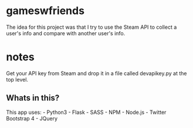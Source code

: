 # gameswfriends

The idea for this project was that I try to use the Steam API to collect a user's info and compare with another user's info.

# notes

Get your API key from Steam and drop it in a file called devapikey.py at the top level.

## Whats in this?

This app uses:
    - Python3
    - Flask
    - SASS
    - NPM
    - Node.js
    - Twitter Bootstrap 4
    - JQuery

